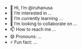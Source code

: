 - 👋 Hi, I’m @iruhanusa
- 👀 I’m interested in ...
- 🌱 I’m currently learning ...
- 💞️ I’m looking to collaborate on ...
- 📫 How to reach me ...
- 😄 Pronouns: ...
- ⚡ Fun fact: ...

<!---
iruhanusa/iruhanusa is a ✨ special ✨ repository because its `README.md` (this file) appears on your GitHub profile.
You can click the Preview link to take a look at your changes.
--->
